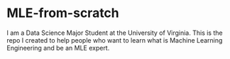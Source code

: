 # MLE-from-scratch

 I am a Data Science Major Student at the University of Virginia. This is the repo I created to help people who want to learn what is Machine Learning Engineering and be an MLE expert.
